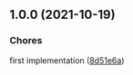 ## 1.0.0 (2021-10-19)

### Chores


first implementation ([8d51e6a](https://github.com/sealsystems/node-service-protocol/commit/8d51e6a))
